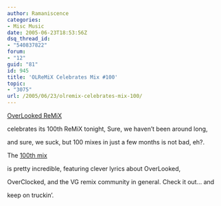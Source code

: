 ```yaml
---
author: Ramaniscence
categories:
- Misc Music
date: 2005-06-23T18:53:56Z
dsq_thread_id:
- "540837822"
forum:
- "12"
guid: "81"
id: 945
title: 'OLReMiX Celebrates Mix #100'
topic:
- "3075"
url: /2005/06/23/olremix-celebrates-mix-100/
---
```


<a href="http://www.olremix.org" target="_blank">OverLooked ReMiX</a>
  
celebrates its 100th ReMiX tonight, Sure, we haven&#8217;t been around long,
  
and sure, we suck, but 100 mixes in just a few months is not bad, eh?.
  
The <a target="_self" href="http://www.olremix.org/remixes/?id=100">100th mix</a>
  
is pretty incredible, featuring clever lyrics about OverLooked,
  
OverClocked, and the VG remix community in general. Check it out&#8230; and
  
keep on truckin&#8217;.